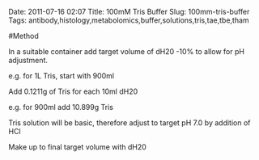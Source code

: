 Date: 2011-07-16 02:07
Title: 100mM Tris Buffer
Slug: 100mm-tris-buffer
Tags: antibody,histology,metabolomics,buffer,solutions,tris,tae,tbe,tham





#Method

In a suitable container add target volume of dH20 -10% to allow for pH adjustment. 

e.g. for 1L Tris, start with 900ml



Add 0.1211g of Tris for each 10ml dH20

e.g. for 900ml add 10.899g Tris



Tris solution will be basic, therefore adjust to target pH 7.0 by addition of HCl



Make up to final target volume with dH20




